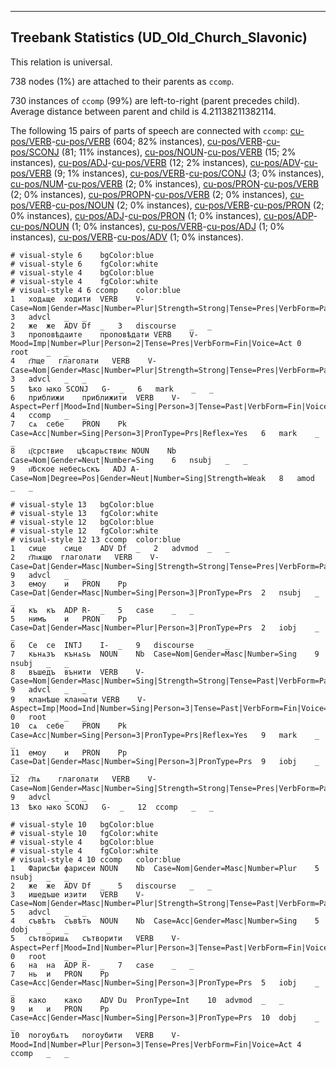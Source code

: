 

--------------------------------------------------------------------------------

## Treebank Statistics (UD_Old_Church_Slavonic)

This relation is universal.

738 nodes (1%) are attached to their parents as `ccomp`.

730 instances of `ccomp` (99%) are left-to-right (parent precedes child).
Average distance between parent and child is 4.21138211382114.

The following 15 pairs of parts of speech are connected with `ccomp`: [cu-pos/VERB]()-[cu-pos/VERB]() (604; 82% instances), [cu-pos/VERB]()-[cu-pos/SCONJ]() (81; 11% instances), [cu-pos/NOUN]()-[cu-pos/VERB]() (15; 2% instances), [cu-pos/ADJ]()-[cu-pos/VERB]() (12; 2% instances), [cu-pos/ADV]()-[cu-pos/VERB]() (9; 1% instances), [cu-pos/VERB]()-[cu-pos/CONJ]() (3; 0% instances), [cu-pos/NUM]()-[cu-pos/VERB]() (2; 0% instances), [cu-pos/PRON]()-[cu-pos/VERB]() (2; 0% instances), [cu-pos/PROPN]()-[cu-pos/VERB]() (2; 0% instances), [cu-pos/VERB]()-[cu-pos/NOUN]() (2; 0% instances), [cu-pos/VERB]()-[cu-pos/PRON]() (2; 0% instances), [cu-pos/ADJ]()-[cu-pos/PRON]() (1; 0% instances), [cu-pos/ADP]()-[cu-pos/NOUN]() (1; 0% instances), [cu-pos/VERB]()-[cu-pos/ADJ]() (1; 0% instances), [cu-pos/VERB]()-[cu-pos/ADV]() (1; 0% instances).


~~~ conllu
# visual-style 6	bgColor:blue
# visual-style 6	fgColor:white
# visual-style 4	bgColor:blue
# visual-style 4	fgColor:white
# visual-style 4 6 ccomp	color:blue
1	ходѧще	ходити	VERB	V-	Case=Nom|Gender=Masc|Number=Plur|Strength=Strong|Tense=Pres|VerbForm=Part|Voice=Act	3	advcl	_	_
2	же	же	ADV	Df	_	3	discourse	_	_
3	проповѣдаите	проповѣдати	VERB	V-	Mood=Imp|Number=Plur|Person=2|Tense=Pres|VerbForm=Fin|Voice=Act	0	root	_	_
4	г҃лще	глаголати	VERB	V-	Case=Nom|Gender=Masc|Number=Plur|Strength=Strong|Tense=Pres|VerbForm=Part|Voice=Act	3	advcl	_	_
5	ѣко	ꙗко	SCONJ	G-	_	6	mark	_	_
6	приближи	приближити	VERB	V-	Aspect=Perf|Mood=Ind|Number=Sing|Person=3|Tense=Past|VerbForm=Fin|Voice=Act	4	ccomp	_	_
7	сѧ	себе	PRON	Pk	Case=Acc|Number=Sing|Person=3|PronType=Prs|Reflex=Yes	6	mark	_	_
8	ц҃срствие	цѣсарьствиѥ	NOUN	Nb	Case=Nom|Gender=Neut|Number=Sing	6	nsubj	_	_
9	н҃бское	небесьскъ	ADJ	A-	Case=Nom|Degree=Pos|Gender=Neut|Number=Sing|Strength=Weak	8	amod	_	_

~~~


~~~ conllu
# visual-style 13	bgColor:blue
# visual-style 13	fgColor:white
# visual-style 12	bgColor:blue
# visual-style 12	fgColor:white
# visual-style 12 13 ccomp	color:blue
1	сице	сице	ADV	Df	_	2	advmod	_	_
2	г҃лѭщю	глаголати	VERB	V-	Case=Dat|Gender=Masc|Number=Sing|Strength=Strong|Tense=Pres|VerbForm=Part|Voice=Act	9	advcl	_	_
3	емоу	и	PRON	Pp	Case=Dat|Gender=Masc|Number=Sing|Person=3|PronType=Prs	2	nsubj	_	_
4	къ	къ	ADP	R-	_	5	case	_	_
5	нимъ	и	PRON	Pp	Case=Dat|Gender=Masc|Number=Plur|Person=3|PronType=Prs	2	iobj	_	_
6	Се	се	INTJ	I-	_	9	discourse	_	_
7	кьнѧзъ	кънѧѕь	NOUN	Nb	Case=Nom|Gender=Masc|Number=Sing	9	nsubj	_	_
8	въшедъ	вънити	VERB	V-	Case=Nom|Gender=Masc|Number=Sing|Strength=Strong|Tense=Past|VerbForm=Part|Voice=Act	9	advcl	_	_
9	кланѣше	кланꙗти	VERB	V-	Aspect=Imp|Mood=Ind|Number=Sing|Person=3|Tense=Past|VerbForm=Fin|Voice=Act	0	root	_	_
10	сѧ	себе	PRON	Pk	Case=Acc|Number=Sing|Person=3|PronType=Prs|Reflex=Yes	9	mark	_	_
11	емоу	и	PRON	Pp	Case=Dat|Gender=Masc|Number=Sing|Person=3|PronType=Prs	9	iobj	_	_
12	г҃лѧ	глаголати	VERB	V-	Case=Nom|Gender=Masc|Number=Sing|Strength=Strong|Tense=Pres|VerbForm=Part|Voice=Act	9	advcl	_	_
13	ѣко	ꙗко	SCONJ	G-	_	12	ccomp	_	_

~~~


~~~ conllu
# visual-style 10	bgColor:blue
# visual-style 10	fgColor:white
# visual-style 4	bgColor:blue
# visual-style 4	fgColor:white
# visual-style 4 10 ccomp	color:blue
1	Фарисѣи	фарисеи	NOUN	Nb	Case=Nom|Gender=Masc|Number=Plur	5	nsubj	_	_
2	же	же	ADV	Df	_	5	discourse	_	_
3	ишедъше	изити	VERB	V-	Case=Nom|Gender=Masc|Number=Plur|Strength=Strong|Tense=Past|VerbForm=Part|Voice=Act	5	advcl	_	_
4	съвѣтъ	съвѣтъ	NOUN	Nb	Case=Acc|Gender=Masc|Number=Sing	5	dobj	_	_
5	сътворишѧ	сътворити	VERB	V-	Aspect=Perf|Mood=Ind|Number=Plur|Person=3|Tense=Past|VerbForm=Fin|Voice=Act	0	root	_	_
6	на	на	ADP	R-	_	7	case	_	_
7	нь	и	PRON	Pp	Case=Acc|Gender=Masc|Number=Sing|Person=3|PronType=Prs	5	iobj	_	_
8	како	како	ADV	Du	PronType=Int	10	advmod	_	_
9	и	и	PRON	Pp	Case=Acc|Gender=Masc|Number=Sing|Person=3|PronType=Prs	10	dobj	_	_
10	погоубѧтъ	погоубити	VERB	V-	Mood=Ind|Number=Plur|Person=3|Tense=Pres|VerbForm=Fin|Voice=Act	4	ccomp	_	_

~~~


